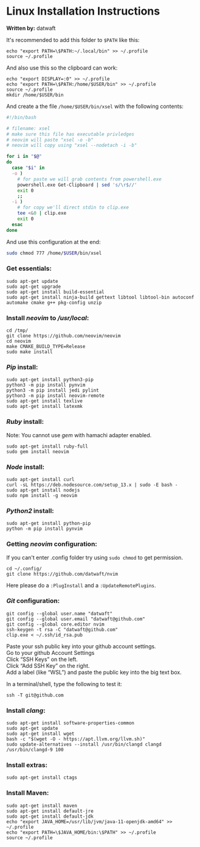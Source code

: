 # Linux Installation Instructions
**Written by:** datwaft

It's recommended to add this folder to `$PATH` like this:
```shell
echo "export PATH=\$PATH:~/.local/bin" >> ~/.profile
source ~/.profile
```

And also use this so the clipboard can work:

```shell
echo "export DISPLAY=:0" >> ~/.profile
echo "export PATH=\$PATH:/home/$USER/bin" >> ~/.profile
source ~/.profile
mkdir /home/$USER/bin
```

And create a the file `/home/$USER/bin/xsel` with the following contents:

```bash
#!/bin/bash

# filename: xsel
# make sure this file has executable privledges
# neovim will paste "xsel -o -b"
# neovim will copy using "xsel --nodetach -i -b"

for i in "$@"
do
  case "$i" in
  -o )
    # for paste we will grab contents from powershell.exe
    powershell.exe Get-Clipboard | sed 's/\r$//'
    exit 0
    ;;
  -i )
    # for copy we'll direct stdin to clip.exe
    tee <&0 | clip.exe
    exit 0
  esac
done
```

And use this configuration at the end:

```bash
sudo chmod 777 /home/$USER/bin/xsel
```

### Get essentials:
```shell
sudo apt-get update
sudo apt-get upgrade
sudo apt-get install build-essential
sudo apt-get install ninja-build gettext libtool libtool-bin autoconf automake cmake g++ pkg-config unzip
```

### Install _neovim_ to _/usr/local_:
```shell
cd /tmp/
git clone https://github.com/neovim/neovim
cd neovim
make CMAKE_BUILD_TYPE=Release
sudo make install
```

### _Pip_ install:
```shell
sudo apt-get install python3-pip
python3 -m pip install pynvim
python3 -m pip install jedi pylint
python3 -m pip install neovim-remote
sudo apt-get install texlive
sudo apt-get install latexmk
```

### _Ruby_ install:
Note: You cannot use _gem_ with hamachi adapter enabled. 
```shell
sudo apt-get install ruby-full
sudo gem install neovim
```

### _Node_ install:
```shell
sudo apt-get install curl
curl -sL https://deb.nodesource.com/setup_13.x | sudo -E bash -
sudo apt-get install nodejs
sudo npm install -g neovim
```

### _Python2_ install:
```shell
sudo apt-get install python-pip
python -m pip install pynvim
```

### Getting _neovim_ configuration:
If you can't enter .config folder try using `sudo chmod` to get permission.
```shell
cd ~/.config/
git clone https://github.com/datwaft/nvim
```
Here please do a `:PlugInstall` and a `:UpdateRemotePlugins`.

### _Git_ configuration:
```shell
git config --global user.name "datwaft"
git config --global user.email "datwaft@github.com"
git config --global core.editor nvim
ssh-keygen -t rsa -C "datwaft@github.com"
clip.exe < ~/.ssh/id_rsa.pub
```
Paste your ssh public key into your github account settings.  
Go to your github Account Settings  
Click “SSH Keys” on the left.  
Click “Add SSH Key” on the right.  
Add a label (like “WSL”) and paste the public key into the big text box.  
  
In a terminal/shell, type the following to test it:  
```
ssh -T git@github.com
```

### Install _clang_:
```shell
sudo apt-get install software-properties-common
sudo apt-get update
sudo apt-get install wget
bash -c "$(wget -O - https://apt.llvm.org/llvm.sh)"
sudo update-alternatives --install /usr/bin/clangd clangd /usr/bin/clangd-9 100
```

### Install extras:
```shell
sudo apt-get install ctags
```

### Install Maven:
```shell
sudo apt-get install maven
sudo apt-get install default-jre
sudo apt-get install default-jdk
echo "export JAVA_HOME=/usr/lib/jvm/java-11-openjdk-amd64" >> ~/.profile
echo "export PATH=\$JAVA_HOME/bin:\$PATH" >> ~/.profile
source ~/.profile
```
